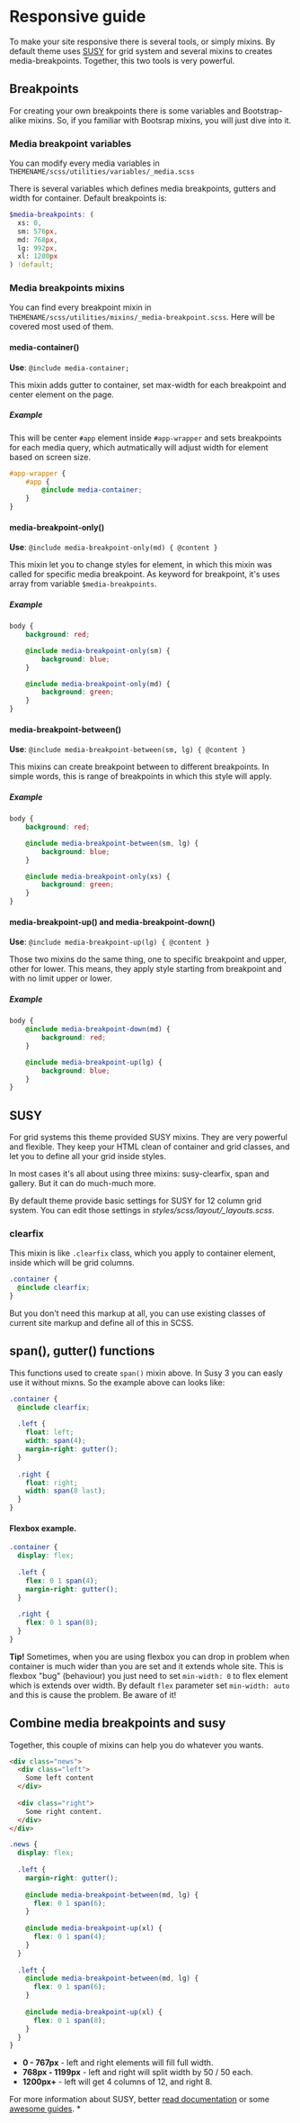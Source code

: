# Responsive guide

To make your site responsive there is several tools, or simply mixins. By default theme uses [SUSY](http://susy.oddbird.net/) for grid system and several mixins to creates media-breakpoints. Together, this two tools is very powerful.

## Breakpoints

For creating your own breakpoints there is some variables and Bootstrap-alike mixins. So, if you familiar with Bootsrap mixins, you will just dive into it.

### Media breakpoint variables

You can modify every media variables in `THEMENAME/scss/utilities/variables/_media.scss`

There is several variables which defines media breakpoints, gutters and width for container. Default breakpoints is:

```scss
$media-breakpoints: (
  xs: 0,
  sm: 576px,
  md: 768px,
  lg: 992px,
  xl: 1200px
) !default;
```

### Media breakpoints mixins

You can find every breakpoint mixin in `THEMENAME/scss/utilities/mixins/_media-breakpoint.scss`. Here will be covered most used of them.

#### media-container()

**Use**: `@include media-container;`

This mixin adds gutter to container, set max-width for each breakpoint and center element on the page. 

##### Example

This will be center `#app` element inside `#app-wrapper` and sets breakpoints for each media query, which autmatically will adjust width for element based on screen size.

```scss
#app-wrapper {
    #app {
        @include media-container;
    }
}
```

#### media-breakpoint-only()

**Use**: `@include media-breakpoint-only(md) { @content }`

This mixin let you to change styles for element, in which this mixin was called for specific media breakpoint. As keyword for breakpoint, it's uses array from variable `$media-breakpoints`.

##### Example

```scss
body {
    background: red;

    @include media-breakpoint-only(sm) {
        background: blue;
    }

    @include media-breakpoint-only(md) {
        background: green;
    }
}
```

#### media-breakpoint-between()

**Use**: `@include media-breakpoint-between(sm, lg) { @content }`

This mixins can create breakpoint between to different breakpoints. In simple words, this is range of breakpoints in which this style will apply.

##### Example

```scss
body {
    background: red;

    @include media-breakpoint-between(sm, lg) {
        background: blue;
    }

    @include media-breakpoint-only(xs) {
        background: green;
    }
}
```

#### media-breakpoint-up() and media-breakpoint-down()

**Use**: `@include media-breakpoint-up(lg) { @content }`

Those two mixins do the same thing, one to specific breakpoint and upper, other for lower. This means, they apply style starting from breakpoint and with no limit upper or lower.

##### Example

```scss
body {
    @include media-breakpoint-down(md) {
        background: red;
    }

    @include media-breakpoint-up(lg) {
        background: blue;
    }
}
```

## SUSY

For grid systems this theme provided SUSY mixins. They are very powerful and flexible. They keep your HTML clean of container and grid classes, and let you to define all your grid inside styles.

In most cases it's all about using three mixins: susy-clearfix, span and gallery. But it can do much-much more.

By default theme provide basic settings for SUSY for 12 column grid system. You can edit those settings in *styles/scss/layout/_layouts.scss*.

### clearfix

This mixin is like `.clearfix` class, which you apply to container element, inside which will be grid columns.

```scss
.container {
  @include clearfix;
}
```

But you don't need this markup at all, you can use existing classes of current site markup and define all of this in SCSS.

## span(), gutter() functions

This functions used to create `span()` mixin above. In Susy 3 you can easly use it without mixns. So the example above can looks like:

```scss
.container {
  @include clearfix;
  
  .left {
    float: left;
    width: span(4);
    margin-right: gutter();
  }
  
  .right {
    float: right;
    width: span(8 last);
  }
}
```

#### Flexbox example.

```scss
.container {
  display: flex;
  
  .left {
    flex: 0 1 span(4);
    margin-right: gutter();
  }
  
  .right {
    flex: 0 1 span(8);
  }
}
```

**Tip!** Sometimes, when you are using flexbox you can drop in problem when container is much wider than you are set and it extends whole site. This is flexbox "bug" (behaviour) you just need to set `min-width: 0` to flex element which is extends over width. By default `flex` parameter set `min-width: auto` and this is cause the problem. Be aware of it!

## Combine media breakpoints and susy

Together, this couple of mixins can help you do whatever you wants.

```html
<div class="news">
  <div class="left">
    Some left content
  </div>
  
  <div class="right">
    Some right content.
  </div>
</div>
```

```scss
.news {
  display: flex;
  
  .left {
    margin-right: gutter();
    
    @include media-breakpoint-between(md, lg) {
      flex: 0 1 span(6);
    }
    
    @include media-breakpoint-up(xl) {
      flex: 0 1 span(4);
    }
  }
  
  .left {
    @include media-breakpoint-between(md, lg) {
      flex: 0 1 span(6);
    }
    
    @include media-breakpoint-up(xl) {
      flex: 0 1 span(8);
    }
  }
}
```

* **0 - 767px** - left and right elements will fill full width.
* **768px - 1199px** - left and right will split width by 50 / 50 each.
* **1200px+** - left will get 4 columns of 12, and right 8.

For more information about SUSY, better [read documentation](http://susydocs.oddbird.net/en/latest/) or some [awesome guides](https://css-tricks.com/build-web-layouts-easily-susy/).
* 
